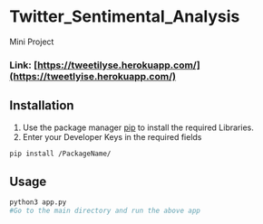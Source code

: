 # Twitter_Sentimental_Analysis
Mini Project

### Link: [https://tweetilyse.herokuapp.com/](https://tweetlyise.herokuapp.com/)


## Installation

1. Use the package manager [pip](https://pip.pypa.io/en/stable/) to install the required Libraries.
2. Enter your Developer Keys in the required fields

```bash
pip install /PackageName/
```

## Usage

```python
python3 app.py 
#Go to the main directory and run the above app
